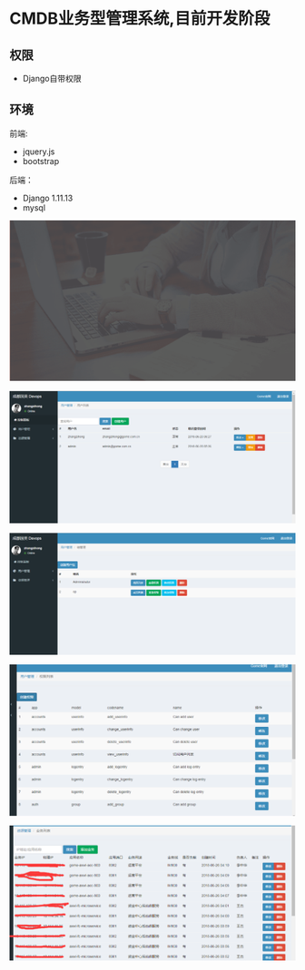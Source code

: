 # CMDB业务型管理系统,目前开发阶段
## 权限

- Django自带权限

## 环境

前端:

- jquery.js  
- bootstrap
 
后端：

- Django 1.11.13
- mysql



![DEMO](static/img/login.png)

![DEMO](static/img/user.png)

![DEMO](static/img/group.png)

![DEMO](static/img/permission.png)

![DEMO](static/img/resour.png)


